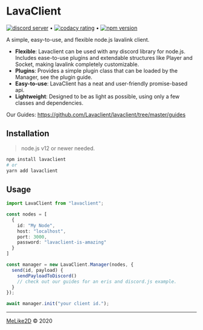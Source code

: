 # LavaClient

[![discord server][discord]](https://discord.gg/BnQECNd) &bull; [![codacy rating][codacy]](https://www.codacy.com/gh/Lavaclient/lavaclient?utm_source=github.com&utm_medium=referral&utm_content=Lavaclient/lavaclient&utm_campaign=Badge_Grade) &bull; [![npm version][version]](https://npmjs.com/lavaclient)

A simple, easy-to-use, and flexible node.js lavalink client.

- **Flexible**: Lavaclient can be used with any discord library for node.js. Includes ease-to-use plugins and extendable structures like Player and Socket, making lavalink completely customizable.
- **Plugins**: Provides a simple plugin class that can be loaded by the Manager, see the plugin guide.
- **Easy-to-use**: LavaClient has a neat and user-friendly promise-based api.
- **Lightweight**: Designed to be as light as possible, using only a few classes and dependencies.

Our Guides: <https://github.com/Lavaclient/lavaclient/tree/master/guides>

## Installation

> node.js v12 or newer needed.

```sh
npm install lavaclient
# or
yarn add lavaclient
```

## Usage

```ts
import LavaClient from "lavaclient";

const nodes = [
  {
    id: "My Node",
    host: "localhost",
    port: 3000,
    password: "lavaclient-is-amazing"
  }
]

const manager = new LavaClient.Manager(nodes, {
  send(id, payload) {
    sendPayloadToDiscord()
    // check out our guides for an eris and discord.js example.
  }
});

await manager.init("your client id.");
```

---

[MeLike2D](https://melike2d.me/) &copy; 2020

[discord]: https://discordapp.com/api/guilds/696355996657909790/embed.png
[codacy]: https://api.codacy.com/project/badge/Grade/fe049eb85ee74900ae764fc5af6a6299
[version]: https://img.shields.io/npm/v/lavaclient.svg?maxAge=3600
